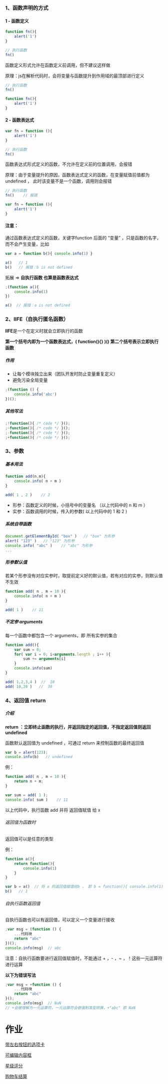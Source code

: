 ### 1、函数声明的方式

#### 1 - 函数定义

```js
function fn(){
    alert('1')
}

// 执行函数
fn()
```

函数定义形式允许在函数定义前调用，但不建议这样做

原理：js在解析代码时，会将变量与函数提升到作用域的最顶部进行定义

```js
// 执行函数
fn()          

function fn(){
	alert('1')
}
```

#### 2 - 函数表达式

```js
var fn = function (){
    alert('1')
}

// 执行函数
fn()
```

函数表达式形式定义的函数，不允许在定义前的位置调用，会报错

原理：由于变量提升的原因，函数表达式定义的函数，在变量赋值前值都为 undefined ， 此时该变量不是一个函数，调用则会报错 

```js
// 执行函数
fn()    // 报错

var fn = function (){
    alert('1')
}
```

#### 注意：

通过函数表达式定义的函数，关键字function 后面的 “变量” ，只是函数的名字，而不会产生变量，比如

```js
var a = function b(){ console.info(1) }

a()   // 1
b()   // 报错：b is not defined
```

拓展  =>  **自执行函数 也算是函数表达式**

```js
;(function a(){
    console.info(1)
})

a()  // 报错：a is not defined
```

### 2、IIFE（自执行匿名函数）

**IIFE**是一个在定义时就会立即执行的函数

**第一个括号内即为一个函数表达式，( function(){} )() 第二个括号表示立即执行函数**

##### 作用

- 让每个模块独立出来（团队开发时防止变量重复定义）
- 避免污染全局变量

```js
;(function () {
    console.info('abc')
})();
```

##### 其他写法

```js
;!function(){ /* code */ }();
;~function(){ /* code */ }();
;-function(){ /* code */ }();
;+function(){ /* code */ }();
```

### 3、参数

##### 基本用法

```js
function add(n,m){
    console.info( n + m )
}

add( 1 , 2 )    // 3
```

- 形参：函数定义的时候，小括号中的变量名 （以上代码中的 n 和 m ）
- 实参：函数调用的时候，传入的参数( 以上代码中的 1 和 2 )

##### 系统自带函数

```js
document.getElementById( "box" )   // "box" 为形参
alert( "123" )   // "123" 为形参
console.info( "abc" )    // "abc" 为形参
...
```

##### 形参默认值

若某个形参没有对应实参时，取提前定义好的默认值，若有对应的实参，则默认值不生效

```js
function add( n , m = 10 ){
    console.info( n + m )
}

add( 1 )    // 11
```

##### 不定参 arguments

每一个函数中都包含一个 arguments，即 所有实参的集合

```js
function add(){
    var sum = 0;
    for( var i = 0; i<arguments.length ; i++ ){
        sum += arguments[i]
    }
    console.info(sum)
}

add( 1,2,3,4 )  //  10
add( 10,20 )   //  30
```

### 4、返回值 return

##### 介绍 

**return ：立即终止函数的执行，并返回指定的返回值，不指定返回值则返回 undefined**

函数默认返回值为 undefined ，可通过 return 来控制函数的最终返回值

```js
var b = alert(123);
console.info(b)   // undefined
```

例：

```js
function add( n , m = 10 ){
    return n + m; 
}

var sum = add( 1 );    
console.info( sum )    // 11
```

以上代码中，执行函数 add 并将 返回值赋值 给 x

###### 返回值为函数时

返回值可以是任意的类型

例：

```js
function a(){
    return function(){
        console.info(1)
    }
}

var b = a()  // 将 a 的返回值赋值给b ， 即 b = function(){ console.info(1) }
b()   // 1
```

###### 自执行函数返回值

自执行函数也可以有返回值，可以定义一个变量进行接收

```js
;var msg = (function () {
    ...代码块
    return "abc"
})();
console.info(msg)  // abc
```

注意：自执行函数要进行返回值赋值时，不能通过 + ，- ，~ ，！这些一元运算符进行运算

**以下为错误写法**

```js
;var msg = +function () {  
    ...代码块
    return "abc"
}();
console.info(msg)  // NaN
// +会被理解为一元运算符，一元运算符会做强制类型转换，+"abc" 即 NaN
```



# 作业

[带左右按钮的选项卡](https://gitrty.github.io/js-work/13-%E5%B8%A6%E5%B7%A6%E5%8F%B3%E6%8C%89%E9%92%AE%E7%9A%84%E9%80%89%E9%A1%B9%E5%8D%A1.html)

[可编辑内容框](https://gitrty.github.io/js-work/14-%E5%8F%AF%E7%BC%96%E8%BE%91%E5%86%85%E5%AE%B9%E6%A1%86.html)

[星级评分](https://gitrty.github.io/js-work/15-%E6%98%9F%E7%BA%A7%E8%AF%84%E5%88%86.html)

[购物车结算](https://gitrty.github.io/js-work/16-%E8%B4%AD%E7%89%A9%E8%BD%A6%E7%BB%93%E7%AE%97.html)

